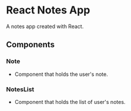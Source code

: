 # React Notes App

A notes app created with React.

## Components

### Note

- Component that holds the user's note.

### NotesList

- Component that holds the list of user's notes.